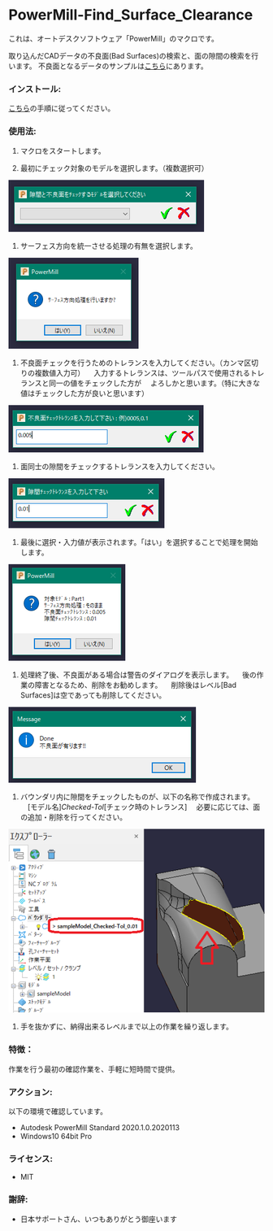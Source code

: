 # PowerMill-Find_Surface_Clearance
これは、オートデスクソフトウェア「PowerMill」のマクロです。

取り込んだCADデータの不良面(Bad Surfaces)の検索と、面の隙間の検索を行います。
不良面となるデータのサンプルは[こちら](https://grabcad.com/library/powermill_badsurfces_example-1)にあります。

### インストール:
[こちら](http://help.autodesk.com/view/PWRM/2020/JPN/?guid=GUID-68932D88-863A-407C-91CA-C9C82CB4A99D)の手順に従ってください。

### 使用法:
1. マクロをスタートします。


1. 最初にチェック対象のモデルを選択します。（複数選択可）
<img src="./resources/use1.png">


1. サーフェス方向を統一させる処理の有無を選択します。
<img src="./resources/use2.png">


1. 不良面チェックを行うためのトレランスを入力してください。（カンマ区切りの複数値入力可）
　入力するトレランスは、ツールパスで使用されるトレランスと同一の値をチェックした方が
　よろしかと思います。（特に大きな値はチェックした方が良いと思います）
<img src="./resources/use3.png">


1. 面同士の隙間をチェックするトレランスを入力してください。
<img src="./resources/use4.png">


1. 最後に選択・入力値が表示されます。「はい」を選択することで処理を開始します。
<img src="./resources/use5.png">


1. 処理終了後、不良面がある場合は警告のダイアログを表示します。
　後の作業の障害となるため、削除をお勧めします。
　削除後はレベル[Bad Surfaces]は空であっても削除してください。
<img src="./resources/use6.png">


1. バウンダリ内に隙間をチェックしたものが、以下の名称で作成されます。
　[モデル名]_Checked-Tol_[チェック時のトレランス]
　必要に応じては、面の追加・削除を行ってください。
<img src="./resources/use7.png">


1. 手を抜かずに、納得出来るレベルまで以上の作業を繰り返します。


### 特徴：
作業を行う最初の確認作業を、手軽に短時間で提供。

### アクション:
以下の環境で確認しています。
 + Autodesk PowerMill Standard 2020.1.0.2020113
 + Windows10 64bit Pro

### ライセンス:
+ MIT

### 謝辞:
+ 日本サポートさん、いつもありがとう御座います
